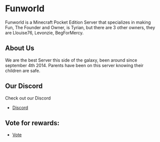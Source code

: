 # Funworld

Funworld is a Minecraft Pocket Edition Server that specializes in making Fun, The Founder and Owner, is Tyrian, but there are 3 other owners, they are Llouise76, Levonzie, BegForMercy.

## About Us
 We are the best Server this side of the galaxy, been around since september 4th 2014. Parents have been on this server knowing their children are safe.

## Our Discord

Check out our Discord

- [Discord](https://discord.me/funworld)

## Vote for rewards:
- [Vote](https://bit.ly/votefunworld)

